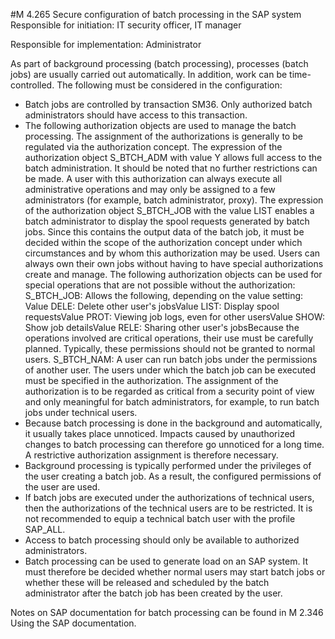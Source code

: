 #M 4.265 Secure configuration of batch processing in the SAP system
Responsible for initiation: IT security officer, IT manager

Responsible for implementation: Administrator

As part of background processing (batch processing), processes (batch jobs) are usually carried out automatically. In addition, work can be time-controlled. The following must be considered in the configuration:

* Batch jobs are controlled by transaction SM36. Only authorized batch administrators should have access to this transaction.
* The following authorization objects are used to manage the batch processing. The assignment of the authorizations is generally to be regulated via the authorization concept. The expression of the authorization object S_BTCH_ADM with value Y allows full access to the batch administration. It should be noted that no further restrictions can be made. A user with this authorization can always execute all administrative operations and may only be assigned to a few administrators (for example, batch administrator, proxy). The expression of the authorization object S_BTCH_JOB with the value LIST enables a batch administrator to display the spool requests generated by batch jobs. Since this contains the output data of the batch job, it must be decided within the scope of the authorization concept under which circumstances and by whom this authorization may be used. Users can always own their own jobs without having to have special authorizations create and manage. The following authorization objects can be used for special operations that are not possible without the authorization: S_BTCH_JOB: Allows the following, depending on the value setting: Value DELE: Delete other user's jobsValue LIST: Display spool requestsValue PROT: Viewing job logs, even for other usersValue SHOW: Show job detailsValue RELE: Sharing other user's jobsBecause the operations involved are critical operations, their use must be carefully planned. Typically, these permissions should not be granted to normal users. S_BTCH_NAM: A user can run batch jobs under the permissions of another user. The users under which the batch job can be executed must be specified in the authorization. The assignment of the authorization is to be regarded as critical from a security point of view and only meaningful for batch administrators, for example, to run batch jobs under technical users.
* Because batch processing is done in the background and automatically, it usually takes place unnoticed. Impacts caused by unauthorized changes to batch processing can therefore go unnoticed for a long time. A restrictive authorization assignment is therefore necessary.
* Background processing is typically performed under the privileges of the user creating a batch job. As a result, the configured permissions of the user are used.
* If batch jobs are executed under the authorizations of technical users, then the authorizations of the technical users are to be restricted. It is not recommended to equip a technical batch user with the profile SAP_ALL.
* Access to batch processing should only be available to authorized administrators.
* Batch processing can be used to generate load on an SAP system. It must therefore be decided whether normal users may start batch jobs or whether these will be released and scheduled by the batch administrator after the batch job has been created by the user.


Notes on SAP documentation for batch processing can be found in M 2.346 Using the SAP documentation.



